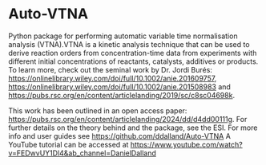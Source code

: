 Auto-VTNA
=========
Python package for performing automatic variable time normalisation analysis (VTNA).VTNA is a kinetic analysis technique that can be used to derive reaction orders from concentration-time data from experiments with different initial concentrations of reactants, catalysts, additives or products. To learn more, check out the seminal work by Dr. Jordi Burés: https://onlinelibrary.wiley.com/doi/full/10.1002/anie.201609757, https://onlinelibrary.wiley.com/doi/full/10.1002/anie.201508983 and https://pubs.rsc.org/en/content/articlelanding/2019/sc/c8sc04698k. 

This work has been outlined in an open access paper: https://pubs.rsc.org/en/content/articlelanding/2024/dd/d4dd00111g. For further details on the theory behind and the package, see the ESI. 
For more info and user guides see https://github.com/ddalland/Auto-VTNA
A YouTube tutorial can be accessed at https://www.youtube.com/watch?v=FEDwvUY1Dl4&ab_channel=DanielDalland
